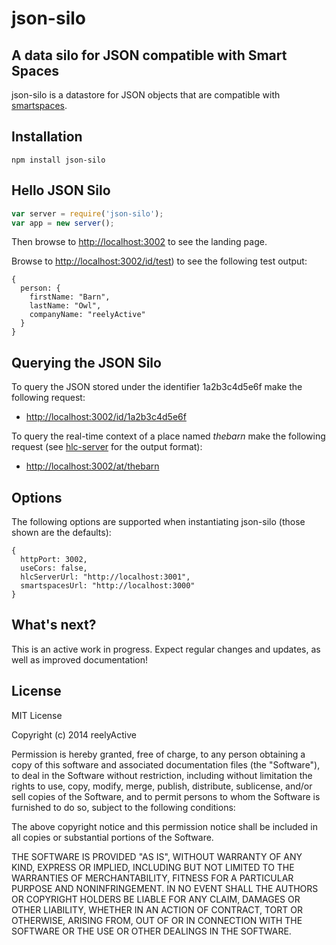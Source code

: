 json-silo
=========


A data silo for JSON compatible with Smart Spaces
-------------------------------------------------

json-silo is a datastore for JSON objects that are compatible with [smartspaces](https://www.npmjs.org/package/smartspaces).


Installation
------------

    npm install json-silo


Hello JSON Silo
---------------

```javascript
var server = require('json-silo');
var app = new server();
```

Then browse to [http://localhost:3002](http://localhost:3002) to see the landing page.

Browse to [http://localhost:3002/id/test](http://localhost:3002/id/test)) to see the following test output:

    {
      person: {
        firstName: "Barn",
        lastName: "Owl",
        companyName: "reelyActive"
      }
    }


Querying the JSON Silo
----------------------

To query the JSON stored under the identifier 1a2b3c4d5e6f make the following request:

- [http://localhost:3002/id/1a2b3c4d5e6f](http://localhost:3002/id/1a2b3c4d5e6f)

To query the real-time context of a place named _thebarn_ make the following request (see [hlc-server](https://www.npmjs.org/package/hlc-server) for the output format):

- [http://localhost:3002/at/thebarn](http://localhost:3002/at/thebarn)


Options
-------

The following options are supported when instantiating json-silo (those shown are the defaults):

    {
      httpPort: 3002,
      useCors: false,
      hlcServerUrl: "http://localhost:3001",
      smartspacesUrl: "http://localhost:3000"
    }


What's next?
------------

This is an active work in progress.  Expect regular changes and updates, as well as improved documentation!


License
-------

MIT License

Copyright (c) 2014 reelyActive

Permission is hereby granted, free of charge, to any person obtaining a copy of this software and associated documentation files (the "Software"), to deal in the Software without restriction, including without limitation the rights to use, copy, modify, merge, publish, distribute, sublicense, and/or sell copies of the Software, and to permit persons to whom the Software is furnished to do so, subject to the following conditions:

The above copyright notice and this permission notice shall be included in all copies or substantial portions of the Software.

THE SOFTWARE IS PROVIDED "AS IS", WITHOUT WARRANTY OF ANY KIND, EXPRESS OR 
IMPLIED, INCLUDING BUT NOT LIMITED TO THE WARRANTIES OF MERCHANTABILITY, 
FITNESS FOR A PARTICULAR PURPOSE AND NONINFRINGEMENT. IN NO EVENT SHALL THE 
AUTHORS OR COPYRIGHT HOLDERS BE LIABLE FOR ANY CLAIM, DAMAGES OR OTHER 
LIABILITY, WHETHER IN AN ACTION OF CONTRACT, TORT OR OTHERWISE, ARISING FROM, 
OUT OF OR IN CONNECTION WITH THE SOFTWARE OR THE USE OR OTHER DEALINGS IN 
THE SOFTWARE.


